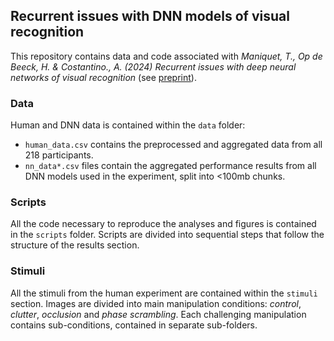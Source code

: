 ## Recurrent issues with DNN models of visual recognition

This repository contains data and code associated with *Maniquet, T., Op de Beeck, H. & Costantino., A. (2024) Recurrent issues with deep neural networks of visual recognition* (see [preprint](https://www.biorxiv.org/content/10.1101/2024.04.02.587669v3)).

### Data

Human and DNN data is contained within the `data` folder:
- `human_data.csv` contains the preprocessed and aggregated data from all 218 participants.
- `nn_data*.csv` files contain the aggregated performance results from all DNN models used in the experiment, split into <100mb chunks.

### Scripts

All the code necessary to reproduce the analyses and figures is contained in the `scripts` folder. Scripts are divided into sequential steps that follow the structure of the results section.

### Stimuli

All the stimuli from the human experiment are contained within the `stimuli` section. Images are divided into main manipulation conditions: _control_, _clutter_, _occlusion_ and _phase scrambling_. Each challenging manipulation contains sub-conditions, contained in separate sub-folders.
